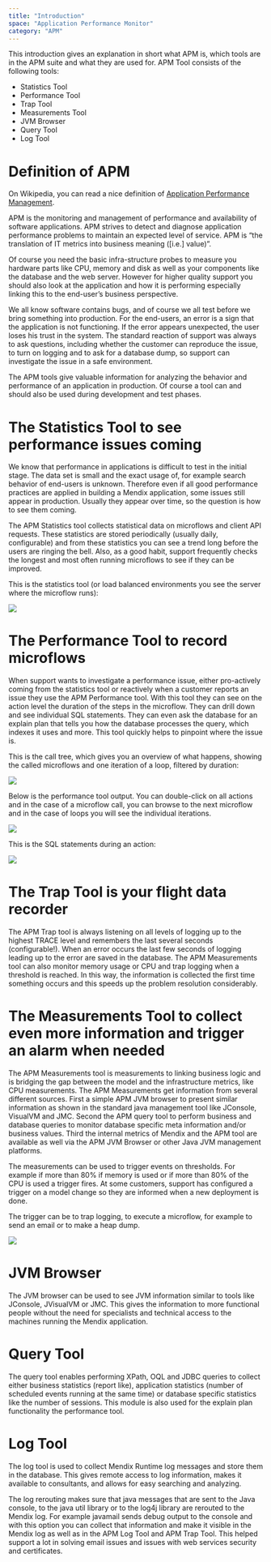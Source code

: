 ```yaml
---
title: "Introduction"
space: "Application Performance Monitor"
category: "APM"
---
```

This introduction gives an explanation in short what APM is, which tools are in the APM suite and what they
 are used for. APM Tool consists of the following tools:
* Statistics Tool
* Performance Tool
* Trap Tool
* Measurements Tool
* JVM Browser
* Query Tool
* Log Tool

# Definition of APM

On Wikipedia, you can read a nice definition of [Application Performance Management](http://en.wikipedia.org/wiki/Application_performance_management).

APM is the monitoring and management of performance and availability of software applications. 
APM strives to detect and diagnose application performance problems to maintain an expected level of service. 
APM is “the translation of IT metrics into business meaning ([i.e.] value)”.

Of course you need the basic infra-structure probes to measure you hardware parts like CPU, memory and 
disk as well as your components like the database and the web server. However for higher quality support you should also look at the application and how it is performing especially linking this to the end-user’s business perspective.

We all know software contains bugs, and of course we all test before we bring something into production. 
For the end-users, an error is a sign that the application is not functioning. If the error appears 
unexpected, the user loses his trust in the system. The standard reaction of support was always to 
ask questions, including whether the customer can reproduce the issue, to turn on logging and to ask for
 a database dump, so support can investigate the issue in a safe environment.

<div class="alert alert-info">

The APM tools give valuable information for analyzing the behavior and performance of an application 
in production. Of course a tool can and should also be used during development and test phases.

</div>

# The Statistics Tool to see performance issues coming

We know that performance in applications is difficult to test in the initial stage. The data set is 
small and the exact usage of, for example search behavior of end-users is unknown. Therefore even if all
good performance practices are applied in building a Mendix application, some issues still appear in 
production. Usually they appear over time, so the question is how to see them coming.

The APM Statistics tool collects statistical data on microflows and client API requests. These statistics
 are stored periodically (usually daily, configurable) and from these statistics you can see a trend long 
 before the users are ringing the bell. Also, as a good habit, support frequently checks the longest 
 and most often running microflows to see if they can be improved.

This is the statistics tool (or load balanced environments you see the server where the microflow 
runs):

![](attachments/Introduction/Statistics_Tool.png)

# The Performance Tool to record microflows

When support wants to investigate a performance issue, either pro-actively coming from the statistics
 tool or reactively when a customer reports an issue they use the APM Performance tool. With this tool 
 they can see on the action level the duration of the steps in the microflow. They can drill down and see
  individual SQL statements. They can even ask the database for an explain plan that tells you how the 
  database processes the query, which indexes it uses and more. This tool quickly helps to pinpoint where
   the issue is.

This is the call tree, which gives you an overview of what happens, showing the called microflows and one iteration 
of a loop, filtered by duration:

![](attachments/Introduction/Performance_Tool_Tree_View.png)

Below is the performance tool output. You can double-click on all actions and in the case of a microflow call, you can browse to the next microflow and in the case of loops you will see the individual iterations.

![](attachments/Introduction/Performance_Tool_Browse_Microflow.png)

This is the SQL statements during an action:

![](attachments/Introduction/Performance_Tool_Browse_Actions.png)


# The Trap Tool is your flight data recorder

The APM Trap tool is always listening on all levels of logging up to the highest TRACE level and remembers 
the last several seconds (configurable!). When an error occurs the last few seconds of logging leading up
 to the error are saved in the database. The APM Measurements tool can also monitor memory usage or CPU and 
 trap logging when a threshold is reached. In this way, the information is collected the first time 
 something occurs and this speeds up the problem resolution considerably.

# The Measurements Tool to collect even more information and trigger an alarm when needed

The APM Measurements tool is measurements to linking business logic and is bridging the gap between the
 model and the infrastructure metrics, like CPU measurements. The APM Measurements get information from
  several different sources. First a simple APM JVM browser to present similar information as shown in
   the standard java management tool like JConsole, VisualVM and JMC. Second the APM query tool to perform
    business and database queries to monitor database specific meta information and/or business values.
     Third the internal metrics of Mendix and the APM tool are available as well via the APM JVM Browser
      or other Java JVM management platforms.

The measurements can be used to trigger events on thresholds. For example if more than 80% if memory is used
 or if more than 80% of the CPU is used a trigger fires. At some customers, support has configured a 
 trigger on a model change so they are informed when a new deployment is done.

The trigger can be to trap logging, to execute a microflow, for example to send an email or to make a 
heap dump.

![](attachments/Introduction/Measurements_Tool.png)


# JVM Browser

The JVM browser can be used to see JVM information similar to tools like JConsole, JVisualVM or JMC.
 This gives the information to more functional people without the need for specialists and technical access
  to the machines running the Mendix application.
  
# Query Tool

The query tool enables performing XPath, OQL and JDBC queries to collect either business statistics
 (report like), application statistics (number of scheduled events running at the same time) or database 
 specific statistics like the number of sessions. This module is also used for the explain plan functionality 
  the performance tool.
  
# Log Tool

The log tool is used to collect Mendix Runtime log messages and store them in the database. 
This gives remote access to log information, makes it available to consultants, and allows for easy 
searching and analyzing.

The log rerouting makes sure that java messages that are sent to the Java console, to the 
java util library or to the log4j library are rerouted to the Mendix log. For example javamail sends 
debug output to the console and with this option you can collect that information and make it visible 
in the Mendix log as well as in the APM Log Tool and APM Trap Tool. This helped support a lot
 in solving email issues and issues with web services security and certificates.

 
